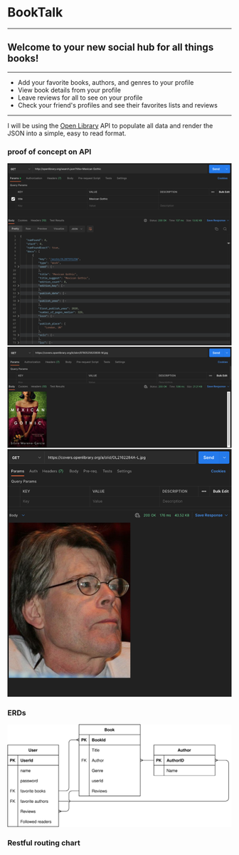 # BookTalk
---
## Welcome to your new social hub for all things books!
---
* Add your favorite books, authors, and genres to your profile
* View book details from your profile
* Leave reviews for all to see on your profile
* Check your friend's profiles and see their favorites lists and reviews
---
I will be using the [Open Library](https://openlibrary.org) API to populate all data and render the JSON into a simple, easy to read format. 

### proof of concept on API

![title result json](/img/titleJson.png)
![cover art](/img/coverArt.png)
![author photo](/img/authorPhoto.png)

### ERDs

![ERD chart](/img/erd.drawio.svg)

### Restful routing chart

